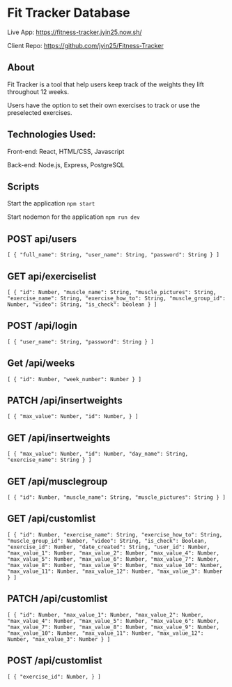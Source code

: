# Fit Tracker Database

Live App: https://fitness-tracker.jyin25.now.sh/

Client Repo: https://github.com/jyin25/Fitness-Tracker


## About
Fit Tracker is a tool that help users keep track of the weights they lift throughout 12 weeks. 

Users have the option to set their own exercises to track or use the preselected exercises. 


## Technologies Used:

Front-end: React, HTML/CSS, Javascript

Back-end: Node.js, Express, PostgreSQL


## Scripts

Start the application `npm start`

Start nodemon for the application `npm run dev`


## POST api/users
`[
  {
    "full_name": String,
    "user_name": String,
    "password": String
  }
]`


## GET api/exerciselist
`[
  {
    "id": Number,
    "muscle_name": String,
    "muscle_pictures": String,
    "exercise_name": String,
    "exercise_how_to": String,
    "muscle_group_id": Number,
    "video": String,
    "is_check": boolean
  }
]`


## POST /api/login
`[
  {
    "user_name": String,
    "password": String
  }
]`


## Get /api/weeks
`[
  {
    "id": Number,
    "week_number": Number
  }
]`


## PATCH /api/insertweights
`[
  {
    "max_value": Number,
    "id": Number,
  }
]`


## GET /api/insertweights
`[
  {
    "max_value": Number,
    "id": Number,
    "day_name": String,
    "exercise_name": String
  }
]`


## GET /api/musclegroup
`[
  {
    "id": Number,
    "muscle_name": String,
    "muscle_pictures": String
  }
]`


## GET /api/customlist
`[
  {
    "id": Number,
    "exercise_name": String,
    "exercise_how_to": String,
    "muscle_group_id": Number,
    "video": String,
    "is_check": Boolean,
    "exercise_id": Number,
    "date_created": String,
    "user_id": Number,
    "max_value_1": Number,
    "max_value_2": Number,
    "max_value_4": Number,
    "max_value_5": Number,
    "max_value_6": Number,
    "max_value_7": Number,
    "max_value_8": Number,
    "max_value_9": Number,
    "max_value_10": Number,
    "max_value_11": Number,
    "max_value_12": Number,
    "max_value_3": Number
  }
]`


## PATCH /api/customlist
`[
  {
    "id": Number,
    "max_value_1": Number,
    "max_value_2": Number,
    "max_value_4": Number,
    "max_value_5": Number,
    "max_value_6": Number,
    "max_value_7": Number,
    "max_value_8": Number,
    "max_value_9": Number,
    "max_value_10": Number,
    "max_value_11": Number,
    "max_value_12": Number,
    "max_value_3": Number
  }
]`


## POST /api/customlist
`[
  {
    "exercise_id": Number,
  }
]`


